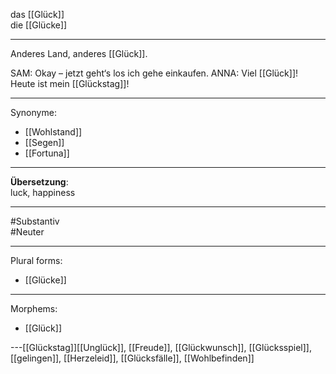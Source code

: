das [[Glück]]  
die [[Glücke]]

---
Anderes Land, anderes [[Glück]].

SAM: Okay – jetzt geht‘s los ich gehe einkaufen.
ANNA: Viel [[Glück]]!
Heute ist mein [[Glückstag]]!  

---

Synonyme:
- [[Wohlstand]]
- [[Segen]]
- [[Fortuna]]

---
**Übersetzung**:  
luck, happiness

---

#Substantiv  
#Neuter  

---
Plural forms:
- [[Glücke]]

---

Morphems:
- [[Glück]]

---[[Glückstag]][[Unglück]], [[Freude]], [[Glückwunsch]], [[Glücksspiel]], [[gelingen]], [[Herzeleid]], [[Glücksfälle]], [[Wohlbefinden]]